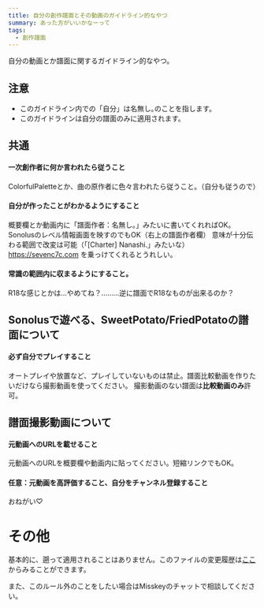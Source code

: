 ```yaml
---
title: 自分の創作譜面とその動画のガイドライン的なやつ
summary: あった方がいいかなーって
tags:
  - 創作譜面
---
```


自分の動画とか譜面に関するガイドライン的なやつ。

## 注意

- このガイドライン内での「自分」は名無し｡のことを指します。
- このガイドラインは自分の譜面のみに適用されます。

## 共通

#### 一次創作者に何か言われたら従うこと

ColorfulPaletteとか、曲の原作者に色々言われたら従うこと。（自分も従うので）


#### 自分が作ったことがわかるようにすること

概要欄とか動画内に「譜面作者：名無し｡」みたいに書いてくれればOK。
Sonolusのレベル情報画面を映すのでもOK（右上の譜面作者欄）
意味が十分伝わる範囲で改変は可能（「[Charter] Nanashi.」みたいな）
https://sevenc7c.com を乗っけてくれるとうれしい。


#### 常識の範囲内に収まるようにすること。

R18な感じとかは…やめてね？………逆に譜面でR18なものが出来るのか？

## Sonolusで遊べる、SweetPotato/FriedPotatoの譜面について

#### 必ず自分でプレイすること

オートプレイや放置など、プレイしていないものは禁止。譜面比較動画を作りたいだけなら撮影動画を使ってください。
撮影動画のない譜面は**比較動画のみ**許可。

## 譜面撮影動画について

#### 元動画へのURLを載せること

元動画へのURLを概要欄や動画内に貼ってください。短縮リンクでもOK。


#### 任意：元動画を高評価すること、自分をチャンネル登録すること

おねがい♡

# その他
基本的に、遡って適用されることはありません。このファイルの変更履歴は[ここ](https://github.com/sevenc-nanashi/blog/commits/main/pages/articles/my_chart_guideline.md)からみることができます。

また、このルール外のことをしたい場合はMisskeyのチャットで相談してください。
